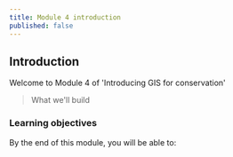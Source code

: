 ```yaml
---
title: Module 4 introduction
published: false
---
```


## Introduction
Welcome to Module 4 of 'Introducing GIS for conservation'

> What we'll build

### Learning objectives
By the end of this module, you will be able to:
